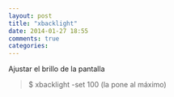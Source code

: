 ```yaml
---
layout: post
title: "xbacklight"
date: 2014-01-27 18:55
comments: true
categories: 
---
```

Ajustar el brillo de la pantalla

>$ xbacklight -set 100  (la pone al máximo)

